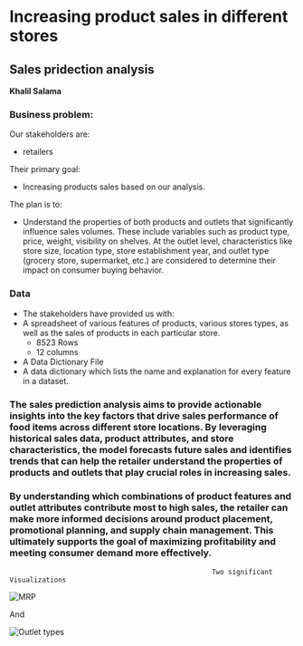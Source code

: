 # Increasing product sales in different stores
## Sales pridection analysis

**Khalil Salama**

### Business problem:

Our stakeholders are:

  - retailers

Their primary goal:

 - Increasing products sales based on our analysis.

The plan is to:

 - Understand the properties of both products and outlets that significantly influence sales volumes. These include variables such as product type, price, weight, visibility on shelves. At the outlet level, characteristics like store size, location type, store establishment year, and outlet type (grocery store, supermarket, etc.) are considered to determine their impact on consumer buying behavior.


### Data
- The stakeholders have provided us with:
 - A spreadsheet of various features of products, various stores types, as well as the sales of products in each particular store.
   - 8523 Rows
   - 12 columns
- A Data Dictionary File
 - A data dictionary which lists the name and explanation for every feature in a dataset.






### The sales prediction analysis aims to provide actionable insights into the key factors that drive sales performance of food items across different store locations. By leveraging historical sales data, product attributes, and store characteristics, the model forecasts future sales and identifies trends that can help the retailer understand the properties of products and outlets that play crucial roles in increasing sales.


### By understanding which combinations of product features and outlet attributes contribute most to high sales, the retailer can make more informed decisions around product placement, promotional planning, and supply chain management. This ultimately supports the goal of maximizing profitability and meeting consumer demand more effectively.


                                                      Two significant Visualizations


![MRP](https://github.com/user-attachments/assets/be898a0e-8fef-404b-8927-e70a2d84bd77)

And

![Outlet types](https://github.com/user-attachments/assets/f3328199-7218-48b1-9ad3-d6bbc0060e85)



